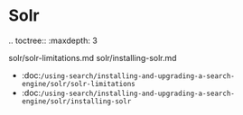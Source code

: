 Solr
====

.. toctree:: :maxdepth: 3

   solr/solr-limitations.md solr/installing-solr.md

-  :doc:`/using-search/installing-and-upgrading-a-search-engine/solr/solr-limitations`
-  :doc:`/using-search/installing-and-upgrading-a-search-engine/solr/installing-solr`